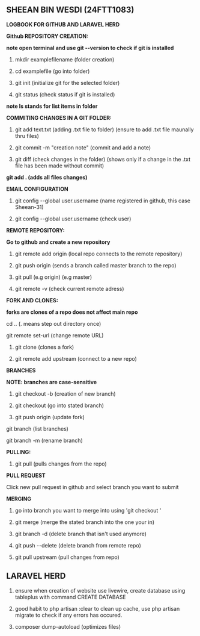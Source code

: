 ## SHEEAN BIN WESDI (24FTT1083) ##
**LOGBOOK FOR GITHUB AND LARAVEL HERD**

**Github REPOSITORY CREATION:**

**note open terminal and use git --version to check if git is installed**

1. mkdir examplefilename (folder creation) 

2. cd examplefile (go into folder)  

3. git init (initialize git for the selected folder)

4. git status (check status if git is installed)

**note ls stands for list items in folder**

**COMMITING CHANGES IN A GIT FOLDER:**

1. git add text.txt (adding .txt file to folder) (ensure to add .txt file maunally thru files)

2. git commit -m "creation note" (commit and add a note)
 
3. git diff (check changes in the folder) (shows only if a change in the .txt file has been made without commit)

**git add . (adds all files changes)**

**EMAIL CONFIGURATION**

1. git config --global user.username <USerNamE> (name registered in github, this case Sheean-31)

2. git config --global user.username (check user)

**REMOTE REPOSITORY:**

**Go to github and create a new repository**

1. git remote add origin <URLFROMGITHUB> (local repo connects to the remote repository)

2. git push origin <master> (sends a branch called master branch to the repo)

3. git pull <remotename> (e.g origin) <branchname> (e.g master)

4. git remote -v (check current remote adress)

**FORK AND CLONES:**

**forks are clones of a repo does not affect main repo**

cd .. (. means step out directory once)

git remote set-url <REMOTENAME> <URL> (change remote URL)

1. git clone <URLFROMGITHUB> (clones a fork)

2. git remote add upstream <URLOFTHEOGREPO> (connect to a new repo)

**BRANCHES**

**NOTE: branches are case-sensitive**

1. git checkout -b <BRANCHNAME> (creation of new branch)

2. git checkout <BRANCHNAME> (go into stated branch)

3. git push origin <BRANCHNAME> (update fork)

git branch (list branches)

git branch -m <newname> (rename branch)

**PULLING:**

1. git pull <REMOTENAME> <BRANCHNAME> (pulls changes from the repo)

**PULL REQUEST**

Click new pull request in github and select branch you want to submit 

**MERGING**

1. go into branch you want to merge into using 'git checkout <branchname>'

2. git merge <BRANCHNAME> (merge the stated branch into the one your in)

3. git branch -d <BRANCHNAME> (delete branch that isn't used anymore)

4. git push <REMOTENAME> --delete <BRANCHNAME> (delete branch from remote repo)

5. git pull upstream <BRANCHNAME> (pull changes from repo)

## LARAVEL HERD ##

1. ensure when creation of website use livewire, create database using tableplus with command CREATE DATABASE <name>

2. good habit to php artisan <filename>:clear to clean up cache, use php artisan migrate to check if any errors has occured.

3. composer dump-autoload (optimizes files)